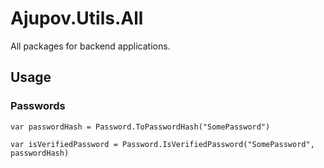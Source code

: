 # Ajupov.Utils.All

All packages for backend applications.

## Usage

### Passwords
```
var passwordHash = Password.ToPasswordHash("SomePassword")

var isVerifiedPassword = Password.IsVerifiedPassword("SomePassword", passwordHash)
```
